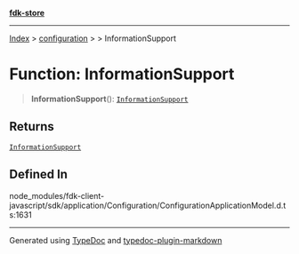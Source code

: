 [**fdk-store**](../../../README.md)
***

[Index](../../../API.md) > [configuration](../../README.md) > [<internal>](../README.md) > InformationSupport

# Function: InformationSupport

> **InformationSupport**(): [`InformationSupport`](../type-aliases/type-alias.InformationSupport.md)

## Returns

[`InformationSupport`](../type-aliases/type-alias.InformationSupport.md)

## Defined In

node\_modules/fdk-client-javascript/sdk/application/Configuration/ConfigurationApplicationModel.d.ts:1631

***
Generated using [TypeDoc](https://typedoc.org/) and [typedoc-plugin-markdown](https://www.npmjs.com/package/typedoc-plugin-markdown)
